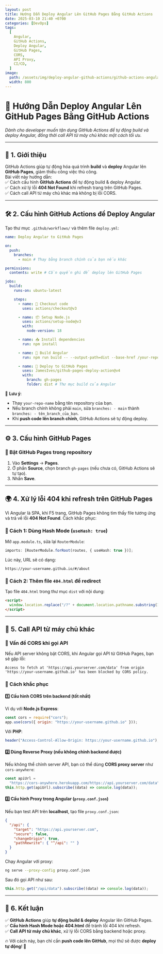 ```yaml
---
layout: post
title: Hướng Dẫn Deploy Angular Lên GitHub Pages Bằng GitHub Actions
date: 2025-03-10 21:40 +0700
categories: [DevOps]
tags:
  [
    Angular,
    GitHub Actions,
    Deploy Angular,
    GitHub Pages,
    CORS,
    API Proxy,
    CI/CD,
  ]
image:
  path: /assets/img/deploy-angular-github-actions/github-actions-angular.png
  width: 800
---
```


# 🚀 Hướng Dẫn Deploy Angular Lên GitHub Pages Bằng GitHub Actions

_Dành cho developer muốn tận dụng GitHub Actions để tự động build và deploy Angular, đồng thời call API từ máy chủ khác một cách tối ưu._

---

## 📌 1. Giới thiệu

GitHub Actions giúp tự động hóa quá trình **build** và **deploy** Angular lên **GitHub Pages**, giảm thiểu công việc thủ công.\
Bài viết này hướng dẫn:\
✅ Cách cấu hình **GitHub Actions** để tự động build & deploy Angular.\
✅ Cách xử lý lỗi **404 Not Found** khi refresh trang trên GitHub Pages.\
✅ Cách call API từ máy chủ khác mà không bị lỗi CORS.

---

## 🛠 2. Cấu hình GitHub Actions để Deploy Angular

Tạo thư mục `.github/workflows/` và thêm file `deploy.yml`:

```yaml
name: Deploy Angular to GitHub Pages

on:
  push:
    branches:
      - main # Thay bằng branch chính của bạn nếu khác

permissions:
  contents: write # Cần quyền ghi để deploy lên GitHub Pages

jobs:
  build:
    runs-on: ubuntu-latest

    steps:
      - name: 🚀 Checkout code
        uses: actions/checkout@v3

      - name: 📦 Setup Node.js
        uses: actions/setup-node@v3
        with:
          node-version: 18

      - name: 📥 Install dependencies
        run: npm install

      - name: 🔨 Build Angular
        run: npm run build -- --output-path=dist --base-href /your-repo-name/

      - name: 🚀 Deploy to GitHub Pages
        uses: JamesIves/github-pages-deploy-action@v4
        with:
          branch: gh-pages
          folder: dist # Thư mục build của Angular
```

🔹 **Lưu ý**:

- Thay `your-repo-name` bằng tên repository của bạn.
- Nếu branch chính không phải `main`, sửa `branches: - main` thành `branches: - tên_branch_của_bạn`.
- Khi **push code lên branch chính**, GitHub Actions sẽ tự động deploy.

---

## ⚙ 3. Cấu hình GitHub Pages

### 🔹 Bật GitHub Pages trong repository

1. Vào **Settings** → **Pages**.
2. Ở phần **Source**, chọn branch `gh-pages` (nếu chưa có, GitHub Actions sẽ tự tạo).
3. Nhấn **Save**.

---

## 🌍 4. Xử lý lỗi 404 khi refresh trên GitHub Pages

Vì Angular là SPA, khi F5 trang, GitHub Pages không tìm thấy file tương ứng và trả về lỗi **404 Not Found**. Cách khắc phục:

### 🔹 Cách 1: Dùng Hash Mode (`useHash: true`)

Mở `app.module.ts`, sửa lại `RouterModule`:

```ts
imports: [RouterModule.forRoot(routes, { useHash: true })];
```

Lúc này, URL sẽ có dạng:

```
https://your-username.github.io/#/about
```

### 🔹 Cách 2: Thêm file `404.html` để redirect

Tạo file `404.html` trong thư mục `dist` với nội dung:

```html
<script>
  window.location.replace("/?" + document.location.pathname.substring(1));
</script>
```

---

## 🔌 5. Call API từ máy chủ khác

### 🔹 Vấn đề CORS khi gọi API

Nếu API server không bật CORS, khi Angular gọi API từ GitHub Pages, bạn sẽ gặp lỗi:

```
Access to fetch at 'https://api.yourserver.com/data' from origin 'https://your-username.github.io' has been blocked by CORS policy.
```

### 🔹 Cách khắc phục

#### 1️⃣ Cấu hình CORS trên backend (tốt nhất)

Ví dụ với **Node.js Express**:

```js
const cors = require("cors");
app.use(cors({ origin: "https://your-username.github.io" }));
```

Với **PHP**:

```php
header("Access-Control-Allow-Origin: https://your-username.github.io");
```

#### 2️⃣ Dùng Reverse Proxy (nếu không chỉnh backend được)

Nếu không thể chỉnh server API, bạn có thể dùng **CORS proxy server** như `cors-anywhere`:

```ts
const apiUrl =
  "https://cors-anywhere.herokuapp.com/https://api.yourserver.com/data";
this.http.get(apiUrl).subscribe((data) => console.log(data));
```

#### 3️⃣ Cấu hình Proxy trong Angular (`proxy.conf.json`)

Nếu bạn test API trên **localhost**, tạo file `proxy.conf.json`:

```json
{
  "/api": {
    "target": "https://api.yourserver.com",
    "secure": false,
    "changeOrigin": true,
    "pathRewrite": { "^/api": "" }
  }
}
```

Chạy Angular với proxy:

```sh
ng serve --proxy-config proxy.conf.json
```

Sau đó gọi API như sau:

```ts
this.http.get("/api/data").subscribe((data) => console.log(data));
```

---

## 🎯 6. Kết luận

✅ **GitHub Actions** giúp **tự động build & deploy** Angular lên GitHub Pages.\
✅ **Cấu hình Hash Mode hoặc 404.html** để tránh lỗi 404 khi refresh.\
✅ **Call API từ máy chủ khác**, xử lý lỗi CORS bằng backend hoặc proxy.

🔥 Với cách này, bạn chỉ cần **push code lên GitHub**, mọi thứ sẽ được **deploy tự động**! 🚀
